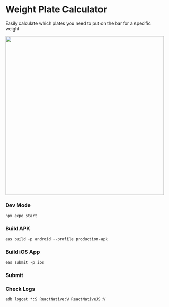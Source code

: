 # Weight Plate Calculator

Easily calculate which plates you need to put on the bar for a specific weight

<img src="https://i.imgur.com/6iBtVtk.jpeg" height="500">

### Dev Mode

`npx expo start`

### Build APK

`eas build -p android --profile production-apk`

### Build iOS App

`eas submit -p ios`

### Submit 

### Check Logs

`adb logcat *:S ReactNative:V ReactNativeJS:V`
